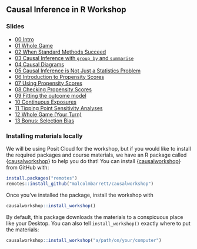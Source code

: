 
<!-- README.md is generated from README.Rmd. Please edit that file -->

## Causal Inference in R Workshop

### Slides

- [00
  Intro](https://causal-inference-r-workshop.netlify.app/00-intro.html)
- [01 Whole
  Game](https://causal-inference-r-workshop.netlify.app/01-causal_modeling_whole_game.html)
- [02 When Standard Methods
  Succeed](https://causal-inference-r-workshop.netlify.app/02-when-standard-methods-succeed.html)
- [03 Causal Inference with `group_by` and
  `summarise`](https://causal-inference-r-workshop.netlify.app/03-causal-inference-with-group-by-and-summarise.html)
- [04 Causal
  Diagrams](https://causal-inference-r-workshop.netlify.app/04-dags.html)
- [05 Causal Inference is Not Just a Statistics
  Problem](https://causal-inference-r-workshop.netlify.app/05-quartets.html)
- [06 Introduction to Propensity
  Scores](https://causal-inference-r-workshop.netlify.app/06-pscores.html)
- [07 Using Propensity
  Scores](https://causal-inference-r-workshop.netlify.app/07-using-pscores.html)
- [08 Checking Propensity
  Scores](https://causal-inference-r-workshop.netlify.app/08-pscore-diagnostics.html)
- [09 Fitting the outcome
  model](https://causal-inference-r-workshop.netlify.app/09-outcome-model.html)
- [10 Continuous
  Exposures](https://causal-inference-r-workshop.netlify.app/10-continuous-exposures.html)
- [11 Tipping Point Sensitivity
  Analyses](https://causal-inference-r-workshop.netlify.app/11-tipr.html)
- [12 Whole Game (Your
  Turn)](https://causal-inference-r-workshop.netlify.app/12-whole_game-2.html)
- [13 Bonus: Selection
  Bias](https://causal-inference-r-workshop.netlify.app/13-bonus-selection-bias.html)

### Installing materials locally

We will be using Posit Cloud for the workshop, but if you would like to
install the required packages and course materials, we have an R package
called
{[causalworkshop](https://github.com/malcolmbarrett/causalworkshop)} to
help you do that! You can install
{[causalworkshop](https://github.com/malcolmbarrett/causalworkshop)}
from GitHub with:

``` r
install.packages("remotes")
remotes::install_github("malcolmbarrett/causalworkshop")
```

Once you’ve installed the package, install the workshop with

``` r
causalworkshop::install_workshop()
```

By default, this package downloads the materials to a conspicuous place
like your Desktop. You can also tell `install_workshop()` exactly where
to put the materials:

``` r
causalworkshop::install_workshop("a/path/on/your/computer")
```
